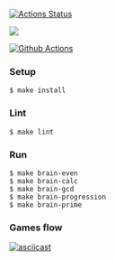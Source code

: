 [![Actions Status](https://github.com/mmolostvova/frontend-project-lvl1/workflows/hexlet-check/badge.svg)](https://github.com/mmolostvova/frontend-project-lvl1/actions)

<a href="https://codeclimate.com/github/codeclimate/codeclimate/maintainability"><img src="https://api.codeclimate.com/v1/badges/a99a88d28ad37a79dbf6/maintainability" /></a>

[![Github Actions](https://github.com/mmolostvova/frontend-project-lvl1/workflows/Linter/badge.svg)](https://github.com/mmolostvova/frontend-project-lvl1/actions)

### Setup
```
$ make install
```
### Lint
```
$ make lint
```
### Run
```
$ make brain-even
$ make brain-calc
$ make brain-gcd
$ make brain-progression
$ make brain-prime
```
### Games flow
[![asciicast](https://asciinema.org/a/U6dQ3duHxOD0HNie7DbbdTDDw.svg)](https://asciinema.org/a/U6dQ3duHxOD0HNie7DbbdTDDw)

